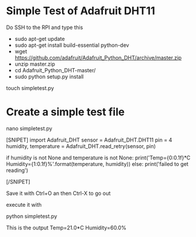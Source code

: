 # Simple Test of Adafruit DHT11

Do SSH to the RPI and type this

- sudo apt-get update
- sudo apt-get install build-essential python-dev
- wget https://github.com/adafruit/Adafruit_Python_DHT/archive/master.zip
- unzip master.zip
- cd Adafruit_Python_DHT-master/
- sudo python setup.py install

touch simpletest.py

# Create a simple test file

nano simpletest.py


[SNIPET]
import Adafruit_DHT
sensor = Adafruit_DHT.DHT11
pin = 4
humidity, temperature = Adafruit_DHT.read_retry(sensor, pin)

if humidity is not None and temperature is not None:
    print('Temp={0:0.1f}*C  Humidity={1:0.1f}%'.format(temperature, humidity))
else:
    print('failed to get reading')

[/SNIPET]    

Save it with Ctrl+O an then Ctrl-X to go out
    
execute it with
    
python simpletest.py

This is the output
Temp=21.0*C  Humidity=60.0%  
